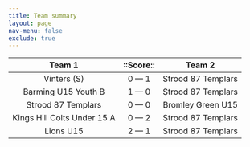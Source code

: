 ```yaml
---
title: Team summary
layout: page
nav-menu: false
exclude: true
---
```




|           Team 1            |  ::Score::  |       Team 2       |
|:---------------------------:|:-----------:|:------------------:|
|         Vinters (S)         | 0 &mdash; 1 | Strood 87 Templars |
|     Barming U15 Youth B     | 1 &mdash; 0 | Strood 87 Templars |
|     Strood 87 Templars      | 0 &mdash; 0 | Bromley Green U15  |
| Kings Hill Colts Under 15 A | 0 &mdash; 2 | Strood 87 Templars |
|          Lions U15          | 2 &mdash; 1 | Strood 87 Templars |

 <br /><br /><br />